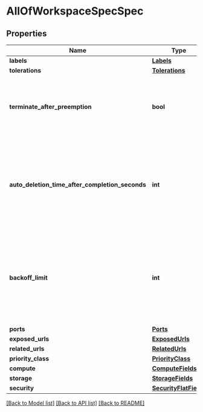 # AllOfWorkspaceSpecSpec

## Properties
Name | Type | Description | Notes
------------ | ------------- | ------------- | -------------
**labels** | [**Labels**](Labels.md) |  | [optional] 
**tolerations** | [**Tolerations**](Tolerations.md) |  | [optional] 
**terminate_after_preemption** | **bool** | Indicates if the job should be terminated by the system after it has been preempted. | [optional] 
**auto_deletion_time_after_completion_seconds** | **int** | Specifies the duration after which a finished workload (completed or failed) will be automatically deleted. The default is 30 days. | [optional] 
**backoff_limit** | **int** | Specifies the number of retries before marking a workload as failed (not applicable to Inference workloads). The default value is 6. | [optional] 
**ports** | [**Ports**](Ports.md) |  | [optional] 
**exposed_urls** | [**ExposedUrls**](ExposedUrls.md) |  | [optional] 
**related_urls** | [**RelatedUrls**](RelatedUrls.md) |  | [optional] 
**priority_class** | [**PriorityClass**](PriorityClass.md) |  | [optional] 
**compute** | [**ComputeFields**](ComputeFields.md) |  | [optional] 
**storage** | [**StorageFields**](StorageFields.md) |  | [optional] 
**security** | [**SecurityFlatFields**](SecurityFlatFields.md) |  | [optional] 

[[Back to Model list]](../README.md#documentation-for-models) [[Back to API list]](../README.md#documentation-for-api-endpoints) [[Back to README]](../README.md)

